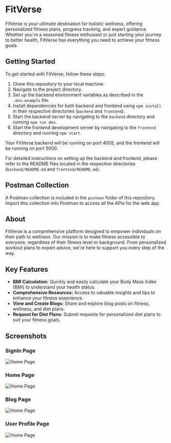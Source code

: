 # FitVerse

FitVerse is your ultimate destination for holistic wellness, offering personalized fitness plans, progress tracking, and expert guidance. Whether you're a seasoned fitness enthusiast or just starting your journey to better health, FitVerse has everything you need to achieve your fitness goals.

## Getting Started

To get started with FitVerse, follow these steps:

1. Clone this repository to your local machine.
2. Navigate to the project directory.
3. Set up the backend environment variables as described in the `.env.example` file.
4. Install dependencies for both backend and frontend using `npm install` in their respective directories (`backend` and `frontend`).
5. Start the backend server by navigating to the `backend` directory and running `npm run dev`.
6. Start the frontend development server by navigating to the `frontend` directory and running `npm start`.

Your FitVerse backend will be running on port 4005, and the frontend will be running on port 5000.

For detailed instructions on setting up the backend and frontend, please refer to the README files located in the respective directories (`backend/README.md` and `frontend/README.md`).

## Postman Collection

A Postman collection is included in the `postman` folder of this repository. Import this collection into Postman to access all the APIs for the web app.

## About

FitVerse is a comprehensive platform designed to empower individuals on their path to wellness. Our mission is to make fitness accessible to everyone, regardless of their fitness level or background. From personalized workout plans to expert advice, we're here to support you every step of the way.

## Key Features

- **BMI Calculation:** Quickly and easily calculate your Body Mass Index (BMI) to understand your health status.
- **Comprehensive Resources:** Access to valuable insights and tips to enhance your fitness experience.
- **View and Create Blogs:** Share and explore blog posts on fitness, wellness, and diet plans.
- **Request for Diet Plans:** Submit requests for personalized diet plans to suit your fitness goals.

## Screenshots

### SignIn Page
![Home Page](https://firebasestorage.googleapis.com/v0/b/webdevlopmentbynikhil.appspot.com/o/FitVerse%3A%20Gateway%20To%20Fitness%2FGitHub%20Readme%2FSignin%20Page.png?alt=media&token=4a138b2a-d396-4c48-99d9-d0b660751cd1)

### Home Page
![Home Page](https://firebasestorage.googleapis.com/v0/b/webdevlopmentbynikhil.appspot.com/o/FitVerse%3A%20Gateway%20To%20Fitness%2FGitHub%20Readme%2FHome%20Page.png?alt=media&token=350072c7-7e59-4cde-86cc-a1fa80a1068b)

### Blog Page
![Home Page](https://firebasestorage.googleapis.com/v0/b/webdevlopmentbynikhil.appspot.com/o/FitVerse%3A%20Gateway%20To%20Fitness%2FGitHub%20Readme%2FBlog%20Page.png?alt=media&token=dde52625-4b96-4500-a725-79bdedd9d6ed)

### User Profile Page
![Home Page](https://firebasestorage.googleapis.com/v0/b/webdevlopmentbynikhil.appspot.com/o/FitVerse%3A%20Gateway%20To%20Fitness%2FGitHub%20Readme%2FUser%20Profile%20Page.png?alt=media&token=287a58d7-518a-4e25-8d07-ae70df12c6e9)
